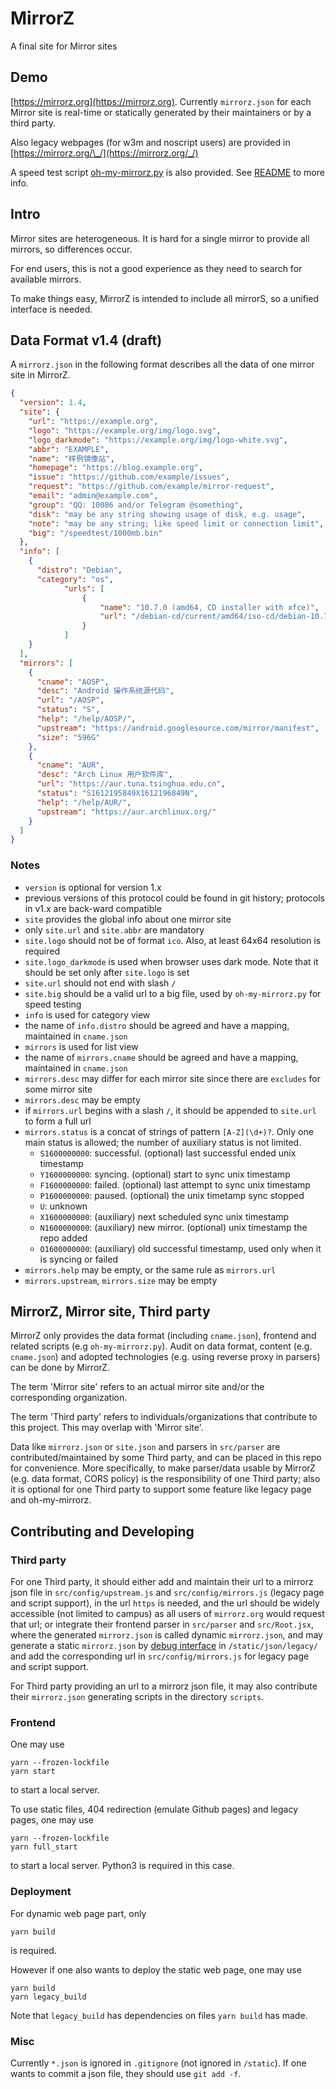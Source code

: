 # MirrorZ

A final site for Mirror sites

## Demo

[https://mirrorz.org](https://mirrorz.org). Currently `mirrorz.json` for each Mirror site is real-time or statically generated by their maintainers or by a third party.

Also legacy webpages (for w3m and noscript users) are provided in [https://mirrorz.org/\_/](https://mirrorz.org/_/)

A speed test script [oh-my-mirrorz.py](https://mirrorz.org/oh-my-mirrorz.py) is also provided. See [README](scripts/oh-my-mirrorz/README.md) to more info.

## Intro

Mirror sites are heterogeneous. It is hard for a single mirror to provide all mirrors, so differences occur.

For end users, this is not a good experience as they need to search for available mirrors.

To make things easy, MirrorZ is intended to include all mirrorS, so a unified interface is needed.

## Data Format v1.4 (draft)

A `mirrorz.json` in the following format describes all the data of one mirror site in MirrorZ.

```json
{
  "version": 1.4,
  "site": {
    "url": "https://example.org",
    "logo": "https://example.org/img/logo.svg",
    "logo_darkmode": "https://example.org/img/logo-white.svg",
    "abbr": "EXAMPLE",
    "name": "样例镜像站",
    "homepage": "https://blog.example.org",
    "issue": "https://github.com/example/issues",
    "request": "https://github.com/example/mirror-request",
    "email": "admin@example.com",
    "group": "QQ: 10086 and/or Telegram @something",
    "disk": "may be any string showing usage of disk, e.g. usage",
    "note": "may be any string; like speed limit or connection limit",
    "big": "/speedtest/1000mb.bin"
  },
  "info": [
    {
      "distro": "Debian",
      "category": "os",
            "urls": [
                {
                    "name": "10.7.0 (amd64, CD installer with xfce)",
                    "url": "/debian-cd/current/amd64/iso-cd/debian-10.7.0-amd64-xfce-CD-1.iso"
                }
            ]
    }
  ],
  "mirrors": [
    {
      "cname": "AOSP",
      "desc": "Android 操作系统源代码",
      "url": "/AOSP",
      "status": "S",
      "help": "/help/AOSP/",
      "upstream": "https://android.googlesource.com/mirror/manifest",
      "size": "596G"
    },
    {
      "cname": "AUR",
      "desc": "Arch Linux 用户软件库",
      "url": "https://aur.tuna.tsinghua.edu.cn",
      "status": "S1612195849X1612196849N",
      "help": "/help/AUR/",
      "upstream": "https://aur.archlinux.org/"
    }
  ]
}
```

### Notes

* `version` is optional for version 1.x
* previous versions of this protocol could be found in git history; protocols in v1.x are back-ward compatible
* `site` provides the global info about one mirror site
* only `site.url` and `site.abbr` are mandatory
* `site.logo` should not be of format `ico`. Also, at least 64x64 resolution is required
* `site.logo_darkmode` is used when browser uses dark mode. Note that it should be set only after `site.logo` is set
* `site.url` should not end with slash `/`
* `site.big` should be a valid url to a big file, used by `oh-my-mirrorz.py` for speed testing
* `info` is used for category view
* the name of `info.distro` should be agreed and have a mapping, maintained in `cname.json`
* `mirrors` is used for list view
* the name of `mirrors.cname` should be agreed and have a mapping, maintained in `cname.json`
* `mirrors.desc` may differ for each mirror site since there are `excludes` for some mirror site
* `mirrors.desc` may be empty
* if `mirrors.url` begins with a slash `/`, it should be appended to `site.url` to form a full url
* `mirrors.status` is a concat of strings of pattern `[A-Z](\d+)?`. Only one main status is allowed; the number of auxiliary status is not limited.
  - `S1600000000`: successful. (optional) last successful ended unix timestamp
  - `Y1600000000`: syncing. (optional) start to sync unix timestamp
  - `F1600000000`: failed. (optional) last attempt to sync unix timestamp
  - `P1600000000`: paused. (optional) the unix timetamp sync stopped
  - `U`: unknown
  - `X1600000000`: (auxiliary) next scheduled sync unix timestamp
  - `N1600000000`: (auxiliary) new mirror. (optional) unix timestamp the repo added
  - `O1600000000`: (auxiliary) old successful timestamp, used only when it is syncing or failed
* `mirrors.help` may be empty, or the same rule as `mirrors.url`
* `mirrors.upstream`, `mirrors.size` may be empty

## MirrorZ, Mirror site, Third party

MirrorZ only provides the data format (including `cname.json`), frontend and related scripts (e.g `oh-my-mirrorz.py`). Audit on data format, content (e.g. `cname.json`) and adopted technologies (e.g. using reverse proxy in parsers) can be done by MirrorZ.

The term 'Mirror site' refers to an actual mirror site and/or the corresponding organization.

The term 'Third party' refers to individuals/organizations that contribute to this project. This may overlap with 'Mirror site'.

Data like `mirrorz.json` or `site.json` and parsers in `src/parser` are contributed/maintained by some Third party, and can be placed in this repo for convenience. More specifically, to make parser/data usable by MirrorZ (e.g. data format, CORS policy) is the responsibility of one Third party; also it is optional for one Third party to support some feature like legacy page and oh-my-mirrorz.

## Contributing and Developing

### Third party

For one Third party, it should either add and maintain their url to a mirrorz json file in `src/config/upstream.js` and `src/config/mirrors.js` (legacy page and script support), in the url `https` is needed, and the url should be widely accessible (not limited to campus) as all users of `mirrorz.org` would request that url; or integrate their frontend parser in `src/parser` and `src/Root.jsx`, where the generated `mirrorz.json` is called dynamic `mirrorz.json`, and may generate a static `mirrorz.json` by [debug interface](https://mirrorz.org/debug) in `/static/json/legacy/` and add the corresponding url in `src/config/mirrors.js` for legacy page and script support.

For Third party providing an url to a mirrorz json file, it may also contribute their `mirrorz.json` generating scripts in the directory `scripts`.

### Frontend

One may use

```
yarn --frozen-lockfile
yarn start
```

to start a local server.

To use static files, 404 redirection (emulate Github pages) and legacy pages, one may use

```
yarn --frozen-lockfile
yarn full_start
```

to start a local server. Python3 is required in this case.

### Deployment

For dynamic web page part, only

```
yarn build
```

is required.

However if one also wants to deploy the static web page, one may use

```
yarn build
yarn legacy_build
```

Note that `legacy_build` has dependencies on files `yarn build` has made.

### Misc

Currently `*.json` is ignored in `.gitignore` (not ignored in `/static`). If one wants to commit a json file, they should use `git add -f`.

<!--
 vim: ts=2 sts=2 sw=2
-->
